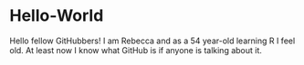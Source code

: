 # Hello-World

Hello fellow GitHubbers!  I am Rebecca and as a 54 year-old learning R I feel old.  At least now I know what GitHub is if anyone is talking about it.

